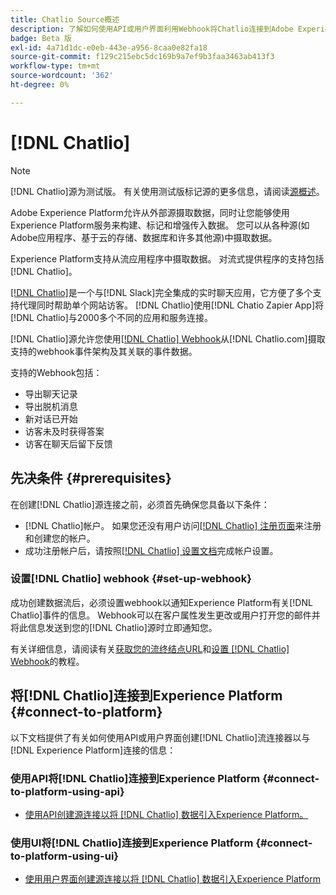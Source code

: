 ```yaml
---
title: Chatlio Source概述
description: 了解如何使用API或用户界面利用Webhook将Chatlio连接到Adobe Experience Platform
badge: Beta 版
exl-id: 4a71d1dc-e0eb-443e-a956-8caa0e82fa18
source-git-commit: f129c215ebc5dc169b9a7ef9b3faa3463ab413f3
workflow-type: tm+mt
source-wordcount: '362'
ht-degree: 0%

---
```


# [!DNL Chatlio]

>[!NOTE]
>
>[!DNL Chatlio]源为测试版。 有关使用测试版标记源的更多信息，请阅读[源概述](../../home.md#terms-and-conditions)。

Adobe Experience Platform允许从外部源摄取数据，同时让您能够使用Experience Platform服务来构建、标记和增强传入数据。 您可以从各种源(如Adobe应用程序、基于云的存储、数据库和许多其他源)中摄取数据。

Experience Platform支持从流应用程序中摄取数据。 对流式提供程序的支持包括[!DNL Chatlio]。

[[!DNL Chatlio]](https://chatlio.com/)是一个与[!DNL Slack]完全集成的实时聊天应用，它方便了多个支持代理同时帮助单个网站访客。 [!DNL Chatlio]使用[!DNL Chatio Zapier App]将[!DNL Chatlio]与2000多个不同的应用和服务连接。

[!DNL Chatlio]源允许您使用[[!DNL Chatlio] Webhook](https://chatlio.com/docs/webhooks/)从[!DNL Chatlio.com]摄取支持的webhook事件架构及其关联的事件数据。

支持的Webhook包括：

* 导出聊天记录
* 导出脱机消息
* 新对话已开始
* 访客未及时获得答案
* 访客在聊天后留下反馈

## 先决条件 {#prerequisites}

在创建[!DNL Chatlio]源连接之前，必须首先确保您具备以下条件：

* [!DNL Chatlio]帐户。 如果您还没有用户访问[[!DNL Chatlio] 注册页面](https://chatlio.com/app/#/signup)来注册和创建您的帐户。
* 成功注册帐户后，请按照[[!DNL Chatlio] 设置文档](https://chatlio.com/docs/setup/)完成帐户设置。

### 设置[!DNL Chatlio] webhook {#set-up-webhook}

成功创建数据流后，必须设置webhook以通知Experience Platform有关[!DNL Chatlio]事件的信息。 Webhook可以在客户属性发生更改或用户打开您的邮件并将此信息发送到您的[!DNL Chatlio]源时立即通知您。

有关详细信息，请阅读有关[获取您的流终结点URL](../../tutorials/ui/create/marketing-automation/chatlio-webhook.md#get-streaming-endpoint)和[设置 [!DNL Chatlio] Webhook](../../tutorials/ui/create/marketing-automation/chatlio-webhook.md#set-up-webhook)的教程。

## 将[!DNL Chatlio]连接到Experience Platform {#connect-to-platform}

以下文档提供了有关如何使用API或用户界面创建[!DNL Chatlio]流连接器以与[!DNL Experience Platform]连接的信息：

### 使用API将[!DNL Chatlio]连接到Experience Platform {#connect-to-platform-using-api}

* [使用API创建源连接以将 [!DNL Chatlio] 数据引入Experience Platform。](../../tutorials/api/create/marketing-automation/chatlio-webhook.md)

### 使用UI将[!DNL Chatlio]连接到Experience Platform {#connect-to-platform-using-ui}

* [使用用户界面创建源连接以将 [!DNL Chatlio] 数据引入Experience Platform](../../tutorials/ui/create/marketing-automation/chatlio-webhook.md)
